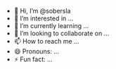 - 👋 Hi, I’m @sobersla
- 👀 I’m interested in ...
- 🌱 I’m currently learning ...
- 💞️ I’m looking to collaborate on ...
- 📫 How to reach me ...
- 😄 Pronouns: ...
- ⚡ Fun fact: ...

<!---
sobersla/sobersla is a ✨ special ✨ repository because its `README.md` (this file) appears on your GitHub profile.
You can click the Preview link to take a look at your changes.
--->
